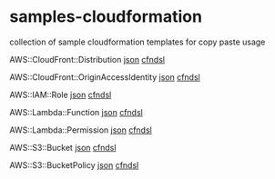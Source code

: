 # samples-cloudformation

collection of sample cloudformation templates for copy paste usage

AWS::CloudFront::Distribution [json](json/cloudFront.json) [cfndsl](json/cloudFront.rb)

AWS::CloudFront::OriginAccessIdentity [json](json/cloudFront.json) [cfndsl](json/cloudFront.rb)

AWS::IAM::Role [json](json/lambda.json) [cfndsl](json/lambda.rb)

AWS::Lambda::Function [json](json/lambda.json) [cfndsl](json/lambda.rb)

AWS::Lambda::Permission [json](json/lambda.json) [cfndsl](json/lambda.rb)

AWS::S3::Bucket [json](json/s3.json) [cfndsl](json/s3.rb)

AWS::S3::BucketPolicy [json](json/cloudFront.json) [cfndsl](json/cloudFront.rb)
